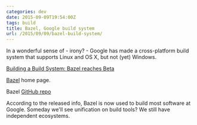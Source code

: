 ```yaml
---
categories: dev
date: 2015-09-09T19:54:00Z
tags: build
title: Bazel, Google build system
url: /2015/09/09/bazel-build-system/
---
```


In a wonderful sense of - irony? - Google has made a cross-platform build system that supports
Linux and OS X, but not (yet) Windows.

[Building a Build System: Bazel reaches Beta](http://google-opensource.blogspot.com/2015/09/building-build-system-bazel-reaches-beta.html)

[Bazel](http://bazel.io/) home page.

Bazel [GitHub repo](https://github.com/bazelbuild/bazel)

According to the released info, Bazel is now used to build most software at Google. Someday we'll
see unification on build tools? We still have independent ecosystems.
